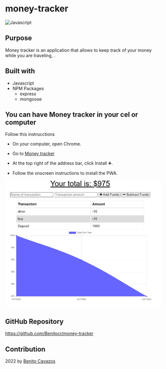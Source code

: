 # money-tracker

![Javascript](https://img.shields.io/badge/Javascipt-blue)

## Purpose
Money tracker is an application that allows to keep track of your money while you are traveling, .


## Built with
* Javascript
* NPM Packages 
  * express
  * mongoose

## You can have Money tracker in your cel or computer

Follow this instrucctions
* On your computer, open Chrome.

* Go to [Money tracker](https://bens-money-tracker.herokuapp.com/)

* At the top right of the address bar, click Install ➕.

* Follow the onscreen instructions to install the PWA.


![Money-Tracker](./mockup.jpg)

## GitHub Repository

https://github.com/Benitocr/money-tracker


## Contribution
2022  by [Benito Cavazos](https://github.com/Benitocr)